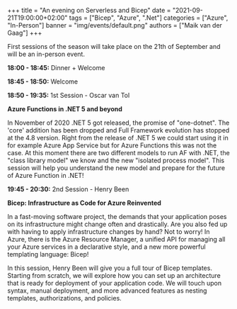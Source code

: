 +++
title = "An evening on Serverless and Bicep"
date = "2021-09-21T19:00:00+02:00"
tags = ["Bicep", "Azure", ".Net"]
categories = ["Azure", "In-Person"]
banner = "img/events/default.png"
authors = ["Maik van der Gaag"]
+++

First sessions of the season will take place on the 21th of September and will be an in-person event.

**18:00 - 18:45:** Dinner + Welcome

**18:45 - 18:50:** Welcome

**18:50 - 19:35:** 1st Session - Oscar van Tol


**Azure Functions in .NET 5 and beyond**

In November of 2020 .NET 5 got released, the promise of "one-dotnet". The 'core' addition has been dropped and Full Framework evolution has stopped at the 4.8 version. Right from the release of .NET 5 we could start using it in for example Azure App Service but for Azure Functions this was not the case. At this moment there are two different models to run AF with .NET, the "class library model" we know and the new "isolated process model". This session will help you understand the new model and prepare for the future of Azure Function in .NET!

**19:45 - 20:30:** 2nd Session - Henry Been

**Bicep: Infrastructure as Code for Azure Reinvented**

In a fast-moving software project, the demands that your application poses on its infrastructure might change often and drastically. Are you also fed up with having to apply infrastructure changes by hand? Not to worry! In Azure, there is the Azure Resource Manager, a unified API for managing all your Azure services in a declarative style, and a new more powerful templating language: Bicep!

In this session, Henry Been will give you a full tour of Bicep templates. Starting from scratch, we will explore how you can set up an architecture that is ready for deployment of your application code. We will touch upon syntax, manual deployment, and more advanced features as nesting templates, authorizations, and policies.
